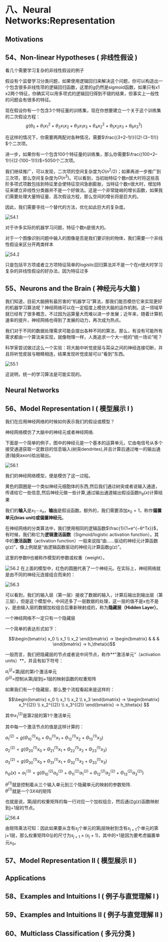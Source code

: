 八、Neural Networks:Representation
===

## Motivations

## 54、Non-linear Hypotheses ( 非线性假设 )

看几个需要学习复杂的非线性假设的例子

假设有个监督学习分类问题，如果使用逻辑回归来解决这个问题，你可以构造出一个包含很多非线性项的逻辑回归函数，这里的g仍然是sigmoid函数，如果只有x1 x2两个特征，你确实可以用多项式的逻辑回归得到不错的结果，但事实上一般性的问题会有很多的特征。

现在假设你有一个包含3个特征量的训练集，现在你想要建立一个关于这个训练集的二次假设方程：
$$g(\theta_0+\theta_1x_1^2+\theta_2x_1x_2+\theta_3x_1x_3+\theta_4x_2^2+\theta_5x_2x_3+\theta_6x_3^2)$$

在这样的情况下，你需要两两配对各种情况，需要$​\frac{(3+2–1)!}{(2!⋅(3−1)!)}​$个二次项。

进一步，如果你有一个包含100个特征量的训练集，那么你需要​$\frac{(100+2–1)!}{(2⋅(100−1)!)}$=$5050​$个二次项。

我们继续推广，可以发现，二次项的空间复杂度为$​O(n^2/2)$​ ；如果再进一步推广到三次项，那么空间复杂度为$​O(n^3)​$ 。可以看到，当初始特征个数n很大时将这些高阶多项式项数包括到特征里会使特征空间急剧膨胀，当特征个数n很大时，增加特征来建立非线性分类器并不是一个好做法。这是一个非常陡峭的增长函数，如果我们需要处理大量特征量、高次假设方程，那么空间的增长将是巨大的。

因此，我们需要寻找一个替代的方法，优化如此巨大的复杂度。

![54.1](http://m.qpic.cn/psb?/V12umJF70r2BEK/51e73VLVCcwQR5B1.c5.gyTPr38Qr7NoT5n4LosVEE0!/b/dIUBAAAAAAAA&bo=pQULAwAAAAARF4g!&rf=viewer_4)

对于许多实际的机器学习问题，特征个数n是很大的。


对于一个图像识别问题中输入的图像是否是我们要识别的物体，我们需要一个非线性假设来区分开两类样本

![54.2](http://a2.qpic.cn/psb?/V12umJF70r2BEK/o2MvlvfOkI2x6Y1*LMbbkm9kDJpElERRUKXWg4q5V8I!/b/dA0BAAAAAAAA&ek=1&kp=1&pt=0&bo=lwUSAwAAAAARF6M!&tl=3&vuin=904260897&tm=1535421600&sce=60-2-2&rf=viewer_4)

只是包括平方项或者立方项特征简单的logistic回归算法并不是一个在n很大时学习复杂的非线性假设的好办法，因为特征过多

## 55、Neurons and the Brain ( 神经元与大脑 )

我们知道，目前大脑拥有最厉害的“机器学习”算法，那我们能否模仿它来实现更好的机器学习算法呢？神经网络可以在一定程度上模仿大脑的运作机制。这一领域早就已经有了很多概念，不过因为运算量大而难以进一步发展；近年来，随着计算机速率的提升，神经网络也得到了发展的动力，再次成为热点。

我们对于不同的数据处理需求可能会提出各种不同的算法，那么，有没有可能所有需求都由一个算法来实现，就像物理一样，人类追求一个大一统的“统一场论”呢？

科学家尝试做过这么一个实验：将大脑中听觉皮层与耳朵之间的神经连接切断，并且将听觉皮层与眼睛相连，结果发现听觉皮层可以“看到”东西。

![55.1](http://m.qpic.cn/psb?/V12umJF70r2BEK/wTVxMxPsgVRcA5gVALj**QNyJB*c2pqrMApJroKOgtA!/b/dN4AAAAAAAAA&bo=HAOlAQAAAAARB4s!&rf=viewer_4)

这说明，统一的学习算法是可能实现的。

## Neural Networks



## 56、Model Representation Ⅰ ( 模型展示 Ⅰ )

我们在应用神经网络的时候如何表示我们的假设或模型？

神经网络模仿了大脑中的神经元或者神经网络.

下面是一个简单的例子，图中的神经元是一个基本的运算单元，它由电信号从多个接受通道获取一定数目的信息输入(树突dendrites),并且计算后通过唯一的输出通道(轴突axon)给出输出。

![56.1](http://m.qpic.cn/psb?/V12umJF70r2BEK/g3RCoPG1dw7Wuzv379hTmENvJoknOGcqWV4*SA*9Vwk!/b/dN8AAAAAAAAA&bo=bgSgAgAAAAARB*g!&rf=viewer_4)

我们的神经网络模型，便是模仿了这一过程。

黄色的圆圈是一个类似神经元细胞体的东西,然后我们通过树突或者说输入通道，传递给它一些信息,然后神经元做一些计算,通过输出通道输出假设函数$h_\theta(x)$计算结果

我们的**输入**是​$x_1⋯x_n$​ ，**输出**是假设函数。额外的，我们需要添加​$x_0=1$​，称作**偏置单元(bias unit)或偏置神经元**。

在神经网络的分类算法中，我们使用相同的逻辑函数$\frac{1}{1+e^{−θ^Tx}}​​$，有时候，我们称它为**逻辑激活函数**（Sigmoid/logistic activation function）。其中的**激活函数**（activation function）一般来说指“由……驱动的神经元计算函数g(z)”，像上例就是“由逻辑函数驱动的神经元计算函数g(z)”。

这里的参数θ也被称作模型的参数或权重（weight）。


![56.2](http://m.qpic.cn/psb?/V12umJF70r2BEK/IOB2yFyXuHRWLEv1ILrvsbMVYT6blwWiA8V7*lTt1zc!/b/dN4AAAAAAAAA&bo=IwXZAgAAAAARF90!&rf=viewer_4)
在上面的模型中，红色的圆圈代表了一个神经元。在实际上，神经网络就是由不同的神经元连接组合而来的：

![56.3](http://m.qpic.cn/psb?/V12umJF70r2BEK/FZnR3uBS5abUpTLtUv6i2qJeMpWPSfsVTfu5kN.Nfu0!/b/dGwBAAAAAAAA&bo=IQXgAgAAAAARF.Y!&rf=viewer_4)

可以看到，我们的输入层（第一层）接收了数据的输入，计算后输出到输出层（第三层），但是这个模型中，中间还多了一层数据的处理，这一层的值不是x也不是y，是由输入层的数据加权组合后重新映射成的，称为**隐藏层（Hidden Layer）**。

一个神经网络不一定只有一个隐藏层

一个简单的表达形式如下：

$$\begin{bmatrix}
    x_0 \\ x_1 \\ x_2
\end{bmatrix} -> \begin{bmatrix}
    & & &
\end{bmatrix}  -> h_\theta(x)$$

一般而言，我们把隐藏层的节点或者说中间节点，称作**“激活单元”（activation units）**，并且有如下符号：

$a^{(j)}_i$=第j层的第i个激活单元  
$\Theta^{(j)}$=控制从第j层到j+1层的映射函数的权重矩阵

如果我们有一个隐藏层，那么整个流程看起来是这样的：

$$\begin{bmatrix}
    x_0 \\ x_1 \\ x_2 \\ x_3 
\end{bmatrix} ->
\begin{bmatrix}
    x_1^{(2)} \\ x_2^{(2)} \\ x_3^{(2)} 
\end{bmatrix} -> h_\theta(x)
$$

其中$x_1^{(2)}$是第2层的第1个激活单元


其中每一个激活节点的值是这样计算的：

$a^{(2)}_1=g(Θ^{(1)}_{10}x_0+Θ^{(1)}_{11}x_1+Θ^{(1)}_{12}x_2+Θ^{(1)}_{13}x_3)$

$a^{(2)}_2=g(Θ^{(1)}_{20}x_0+Θ^{(1)}_{21}x_1+Θ^{(1)}_{22}x_2+Θ^{(1)}_{23}x_3)$

$a^{(2)}_3=g(Θ^{(1)}_{30}x_0+Θ^{(1)}_{31}x_1+Θ^{(1)}_{32}x_2+Θ^{(1)}_{33}x_3)$

$h_Θ(x)=a^{(3)}_1=g(Θ^{(2)}_{10}a^{(2)}_0+Θ^{(2)}_{11}a^{(2)}_1+Θ^{(2)}_{12}a^{(2)}_2+Θ^{(2)}_{13}a^{(2)}_3)$

$\theta^{(1)}$就是控制着从三个输入单元到三个隐藏单元的映射的参数矩阵.  
$\theta^{(1)}$就是一个$3X4$的矩阵

也就是说，第j层的权重矩阵的每一行对应一个加权组合，然后通过g(z)函数映射到j+1层的节点。

![56.4]()

由矩阵乘法可知：因此如果要从含有​$s_j$​个单元的第j层映射到含有$s_{j+1}$个单元的第j+1层，那么权重矩阵​Θ(j)​的尺寸为​$s_{j+1}×(s_j+1)$​，其中的+1是因为要考虑偏置单元​$x_0$​。


## 57、Model Representation Ⅱ ( 模型展示 Ⅱ )



## Applications



## 58、Examples and Intuitions Ⅰ ( 例子与直觉理解 Ⅰ )



## 59、Examples and Intuitions Ⅱ ( 例子与直觉理解 Ⅱ )



## 60、Multiclass Classification ( 多元分类 )



